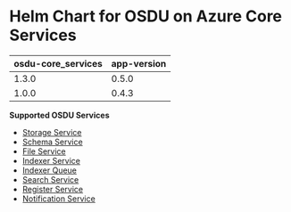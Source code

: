 # Helm Chart for OSDU on Azure Core Services

| osdu-core_services  | app-version  |
| ------------------- | ----------   |
| 1.3.0               | 0.5.0        |
| 1.0.0               | 0.4.3        |


__Supported OSDU Services__

- [Storage Service](https://community.opengroup.org/osdu/platform/system/storage)
- [Schema Service](https://community.opengroup.org/osdu/platform/system/schema-service)
- [File Service](https://community.opengroup.org/osdu/platform/system/file)
- [Indexer Service](https://community.opengroup.org/osdu/platform/system/indexer-service)
- [Indexer Queue](https://community.opengroup.org/osdu/platform/system/indexer-queue)
- [Search Service](https://community.opengroup.org/osdu/platform/system/search-service)
- [Register Service](https://community.opengroup.org/osdu/platform/system/register)
- [Notification Service](https://community.opengroup.org/osdu/platform/system/notification)
